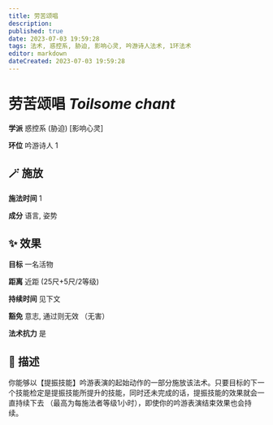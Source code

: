 ```yaml
---
title: 劳苦颂唱
description: 
published: true
date: 2023-07-03 19:59:28
tags: 法术, 惑控系, 胁迫, 影响心灵, 吟游诗人法术, 1环法术
editor: markdown
dateCreated: 2023-07-03 19:59:28
---
```


# **劳苦颂唱** *Toilsome chant*

**学派** 惑控系 (胁迫) \[影响心灵\] 

**环位** 吟游诗人 1

## 🪄 施放

**施法时间** 1 

**成分** 语言, 姿势

## ✨ 效果 

**目标** 一名活物 

**距离** 近距 (25尺+5尺/2等级)  

**持续时间** 见下文 

**豁免** 意志, 通过则无效 （无害）

**法术抗力** 是

## 📖 描述

你能够以【提振技能】吟游表演的起始动作的一部分施放该法术。只要目标的下一个技能检定是提振技能所提升的技能，同时还未完成的话，提振技能的效果就会一直持续下去 （最高为每施法者等级1小时），即使你的吟游表演结束效果也会持续。
    